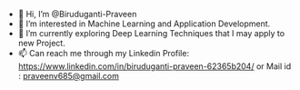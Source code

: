 - 👋 Hi, I’m @Biruduganti-Praveen
- 👀 I’m interested in Machine Learning and Application Development.
- 🌱 I’m currently exploring Deep Learning Techniques that I may apply to new Project. 
- 📫 Can reach me through my Linkedin Profile: https://www.linkedin.com/in/biruduganti-praveen-62365b204/ or Mail id : praveenv685@gmail.com

<!---
Biruduganti-Praveen/Biruduganti-Praveen is a ✨ special ✨ repository because its `README.md` (this file) appears on your GitHub profile.
You can click the Preview link to take a look at your changes.
--->
